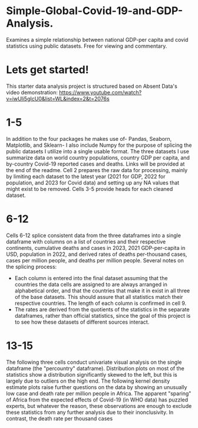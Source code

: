 # Simple-Global-Covid-19-and-GDP-Analysis.
Examines a simple relationship between national GDP-per capita and covid statistics using public datasets. Free for viewing and commentary.

# Lets get started!
This starter data analysis project is structured based on Absent Data's video demonstration: https://www.youtube.com/watch?v=iwUli5gIcU0&list=WL&index=2&t=2076s
# 1-5
In addition to the four packages he makes use of- Pandas, Seaborn, Matplotlib, and Sklearn- I also include Numpy for the purpose of splicing the public datasets I utilize into a single usable format. The three datasets I use summarize data on world country populations, country GDP per capita, and by-country Covid-19 reported cases and deaths. Links will be provided at the end of the readme.
Cell 2 prepares the raw data for processing, mainly by limiting each dataset to the latest year (2021 for GDP, 2022 for population, and 2023 for Covid data) and setting up any NA values that might exist to be removed. Cells 3-5 provide heads for each cleaned dataset.
# 6-12
Cells 6-12 splice consistent data from the three dataframes into a single dataframe with columns on a list of countries and their respective continents, cumulative deaths and cases in 2023, 2021 GDP-per-capita in USD, population in 2022, and derived rates of deaths per-thousand cases, cases per million people, and deaths per million people. Several notes on the splicing process:
  - Each column is entered into the final dataset assuming that the countries the data cells are assigned to are always arranged in alphabetical order, and that the countries that make it in exist in all three of the base datasets. This should assure that all statistics match their respective countries. The length of each column is confirmed in cell 9. 
  - The rates are derived from the quotients of the statistics in the separate dataframes, rather than official statistics, since the goal of this project is to see how these datasets of different sources interact.
# 13-15
The following three cells conduct univariate visual analysis on the single dataframe (the "percountry" dataframe). Distribution plots on most of the statistics show a distribution significantly skewed to the left, but this is largely due to outliers on the high end. The following kernel density estimate plots raise further questions on the data by showing an unusually low case and death rate per million people in Africa. The apparent "sparing" of Africa from the expected effects of Covid-19 (in WHO data) has puzzled experts, but whatever the reason, these observations are enough to exclude these statistics from any further analysis due to their inonclusivity. In contrast, the death rate per thousand cases 
